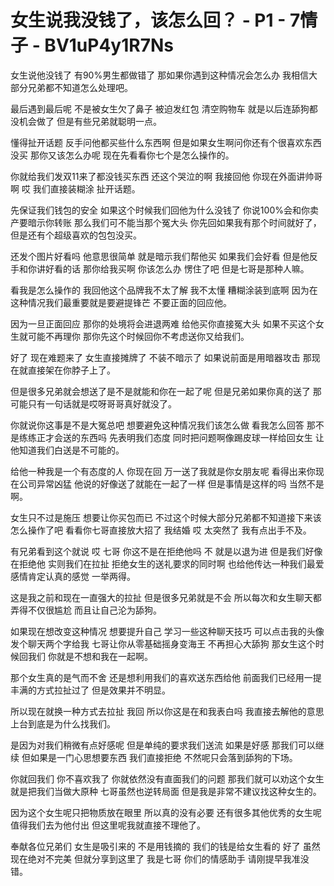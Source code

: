 # 女生说我没钱了，该怎么回？ - P1 - 7情子 - BV1uP4y1R7Ns

女生说他没钱了 有90%男生都做错了 那如果你遇到这种情况会怎么办 我相信大部分兄弟都不知道怎么处理吧。

最后遇到最后呢 不是被女生欠了鼻子 被迫发红包 清空购物车 就是以后连舔狗都没机会做了 但是有些兄弟就聪明一点。

懂得扯开话题 反手问他都买些什么东西啊 但是如果女生啊问你还有个很喜欢东西没买 那你又该怎么办呢 现在先看看你七个是怎么操作的。

你就给我们发双11来了都没钱买东西 还这个哭泣的啊 我接回他 你现在外面讲帅哥啊 哎 我们直接装糊涂 扯开话题。

先保证我们钱包的安全 如果这个时候我们回他为什么没钱了 你说100%会和你卖产要暗示你转账 那么我们可不能当那个冤大头 你先回如果我有那个时间就好了，但是还有个超级喜欢的包包没买。

还发个图片好看吗 他意思很简单 就是暗示我们帮他买 如果我们会好看 但是他反手和你讲好看的话 那你给我买啊 你该怎么办 愣住了吧 但是七哥是那种人嘛。

看我是怎么操作的 我回他这个品牌我不太了解 我不太懂 糟糊涂装到底啊 因为在这种情况我们最重要就是要避提锋芒 不要正面的回应他。

因为一旦正面回应 那你的处境将会进退两难 给他买你直接冤大头 如果不买这个女生就可能不再理你 那你先这个时候回你不考虑送你又给我们。

好了 现在难题来了 女生直接摊牌了 不装不暗示了 如果说前面是用暗器攻击 那现在就直接架在你脖子上了。

但是很多兄弟就会想送了是不是就能和你在一起了呢 但是兄弟如果你真的送了 那可能只有一句话就是哎呀哥哥真好就没了。

你就说你这事是不是大冤总吧 想要避免这种情况我们该怎么做 看我怎么回答 那不是练练正才会送的东西吗 先表明我们态度 同时把问题啊像踢皮球一样给回女生 让他知道我们白送是不可能的。

给他一种我是一个有态度的人 你现在回 万一送了我就是你女朋友呢 看得出来你现在公司异常凶猛 他说的好像送了就能在一起了一样 但是事情是这样的吗 当然不是啊。

女生只不过是施压 想要让你买包而已 不过这个时候大部分兄弟都不知道接下来该怎么操作了吧 看看你七哥直接放大招了 我结婚 哎 太突然了 我有点出手不及。

有兄弟看到这个就说 哎 七哥 你这不是在拒绝他吗 不 就是以退为进 但是我们好像在拒绝他 实则我们在拉扯 拒绝女生的送礼要求的同时啊 也给他传达一种我们最爱感情肯定认真的感觉 一举两得。

这是我之前和现在一直强大的拉扯 但是很多兄弟就是不会 所以每次和女生聊天都弄得不仅很尴尬 而且让自己沦为舔狗。

如果现在想改变这种情况 想要提升自己 学习一些这种聊天技巧 可以点击我的头像 发个聊天两个字给我 七哥让你从零基础摇身变海王 不再担心大舔狗 那女生这个时候回我们 你就是不想和我在一起啊。

那个女生真的是气而不舍 还是想利用我们的喜欢送东西给他 前面我们已经用一提丰满的方式拉扯过了 但是效果并不明显。

所以现在就换一种方式去拉扯 我回 所以你这是在和我表白吗 我直接去解他的意思 上台到底是为什么找我们。

是因为对我们稍微有点好感呢 但是单纯的要求我们送流 如果是好感 那我们可以继续 但如果是一门心思想要东西 我们直接拒绝 不然呢只会落到舔狗的下场。

你就回我们 你不喜欢我了 你就依然没有直面我们的问题 那我们就可以劝这个女生就是把我们当做大原种 七哥虽然也逆转局面 但是我是非常不建议找这种女生的。

因为这个女生呢只把物质放在眼里 所以真的没有必要 还有很多其他优秀的女生呢 值得我们去为他付出 但这里呢我就直接不理他了。

奉献各位兄弟们 女生是吸引来的 不是用钱摘的 我们的钱是给女生看的 好了 虽然现在绝对不完美 但就分享到这里了 我是七哥 你们的情感助手 请刚提早我准没错。